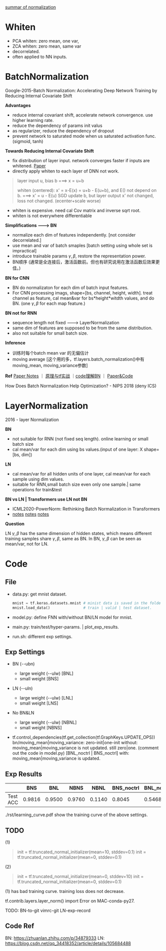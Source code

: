 [summar of normalization](https://zhuanlan.zhihu.com/p/33173246)

# Whiten

* PCA whiten: zero mean, one var, 
* ZCA whiten: zero mean, same var
* decorrelated.
* often applied to NN inputs.


# BatchNormalization

Google-2015-Batch Normalization: Accelerating Deep Network Training by Reducing Internal Covariate Shift

**Advantages**
* reduce internal covariant shift, accelerate network convergence. use higher learning rate.
* reduce the dependency of params init valus
* as regularizer, reduce the dependency of dropout
* prevent network to saturated mode when us saturated activation func. (sigmoid, tanh)

**Towards Reducing Internal Covariate Shift**
* fix distribution of layer input. network converges faster if inputs are whitened.  [Paper](https://papers.nips.cc/paper/2011/file/e836d813fd184325132fca8edcdfb40e-Paper.pdf)
* directly apply whiten to each layer of DNN not work. 
> layer input u, bias b ===> x = u+b 
>
> whiten (centered): x' = x-E(x) = u+b - E(u+b), and E() not depend on b. ===> x' = u - E(u)
> SGD update b, but layer output x' not changed, loss not changed. (ecenter+scale worse)
* whiten is expensive. need cal Cov matrix and inverse sqrt root.
* whiten is not everywhere differentiable

**Simplifications ---> BN**
* normalize each dim of features independently. [not consider decorrelated.]
* use mean and var of batch smaples [batch setting using whole set is impractical]
* introduce trainable params $\gamma, \beta$, restore the representation power.
* BN顺序 (通常是全连接后，激活函数前。但也有研究说用在激活函数后效果更佳。)

**BN for CNN**
* BN do normalizaton for each dim of batch input features.
* For CNN processing imags, shape=[bs, channel, height, width]. treat channel as feature, 
  cal mean&var for bs\*height\*witdth values, and do BN. (one $\gamma, \beta$ for each map feature.)

**BN not for RNN**
* sequence length not fixed ---> LayerNormalization
* same dim of features are supposed to be from the same distribution.
* also not suitable for small batch size.

**Inference**

* 训练时每个batch mean var 的无偏估计 
* moving average [这个用的多，tf.layers.batch_normalization()中有moving_mean, moving_variance参数]

**Ref**
[Paper Notes](https://zhuanlan.zhihu.com/p/340856414) ｜ [原理与tf实战](https://zhuanlan.zhihu.com/p/34879333)  ｜[code理解BN](https://blog.csdn.net/shaozhenghan/article/details/81103838) ｜ [Paper&Code](https://zhuanlan.zhihu.com/p/50444499)

How Does Batch Normalization Help Optimization? - NIPS 2018 (deny ICS)



# LayerNormalization

2016 - layer Normalization

**BN**
* not suitable for RNN (not fixed seq length). online learning or small batch size 
* cal mean/var for each dim using bs values.(input of one layer: X shape=[bs, dim]) 

**LN**
* cal mean/var for all hidden units of one layer, cal mean/var for each sample using dim values.
* suitable for RNN,small batch size even only one sample.| same operations for train&test

**BN vs LN | Transformers use LN not BN**

* ICML2020-PowerNorm: Rethinking Batch Normalization in Transformers
* [notes](https://www.zhihu.com/question/395811291/answer/1257223002)
[notes](https://ifwind.github.io/2021/08/17/Transformer%E7%9B%B8%E5%85%B3%E2%80%94%E2%80%94%EF%BC%886%EF%BC%89Normalization%E6%96%B9%E5%BC%8F/#layer-normalization-ln)
[notes](https://zhuanlan.zhihu.com/p/38755603)

**Question**

LN $\gamma, \beta$ has the same dimension of hidden states, which means different training samples share $\gamma, \beta$, same as BN. In BN, $\gamma, \beta$ can be seen as mean/var, not for LN.



# Code
## File
* data.py: get mnist dataset.

  ```python
  mnist = tf.keras.datasets.mnist # minist data is saved in the folder ~/.keras
  mnist.load_data()               # train | valid | test dataset.
  ```

* model.py: define FNN with/without BN/LN model for mnist. 

* main.py: train/test/hyper-params. | plot_exp_results.

* run.sh: different exp settings.

## Exp Settings
* BN (--ubn) 
  * large weight (--ulw)    [BNL]
  * small weight               [BNS]

* LN (--uln)
  * large weight (--ulw)    [LNL]
  * small weight               [LNS]

* No BN&LN
  * large weight (--ulw)    [NBNL]
  * small weight               [NBNS]


* tf.control_dependencies(tf.get_collection(tf.GraphKeys.UPDATE_OPS))
    bn/moving_mean|moving_variance: zero-init|one-init
    without: moving_mean|moving_variance is not updated. still zero|one. (comment out the code in model.py) [BNL_noctrl | BNS_noctrl]
    with: moving_mean|moving_variance is updated.


## Exp Results
|          | BNS    | BNL    | NBNS   | NBNL   | BNS_noctrl | BNL_noctrl | LNL | LNS |
| -------- | ------ | ------ | ------ | ------ | ---------- | ---------- | ------ | ------ |
| Test ACC | 0.9816 | 0.9500 | 0.9760 | 0.1140 | 0.8045     | 0.5468     |  |  | 

./rst/learning_curve.pdf show the training curve of the above settings.



## TODO
(1)
> init = tf.truncated_normal_initializer(mean=10, stddev=0.1)
> init = tf.truncated_normal_initializer(mean=0, stddev=0.1)

(2)
> init = tf.truncated_normal_initializer(mean=0, stddev=10)
> init = tf.truncated_normal_initializer(mean=0, stddev=0.1)

(1) has bad training curve. training loss does not decrease.

tf.contrib.layers.layer_norm() import Error on MAC-conda-py27.

TODO: BN-to-git vimrc-git LN-exp-record

## Code Ref
BN: https://zhuanlan.zhihu.com/p/34879333
LN: https://blog.csdn.net/qq_34418352/article/details/105684488


